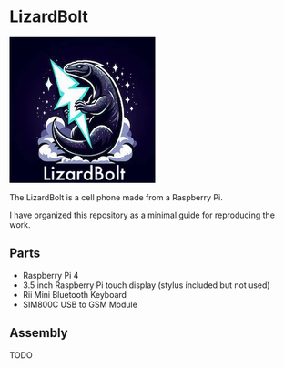# LizardBolt

![logo](media/logo_256_256_with_name.jpg)

The LizardBolt is a cell phone made from a Raspberry Pi.

I have organized this repository as a minimal guide for reproducing the work.

## Parts

* Raspberry Pi 4
* 3.5 inch Raspberry Pi touch display (stylus included but not used)
* Rii Mini Bluetooth Keyboard
* SIM800C USB to GSM Module

## Assembly

TODO
